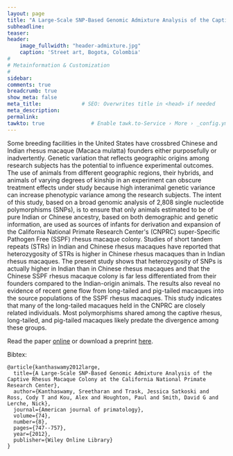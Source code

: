 ```yaml
---
layout: page
title: "A Large-Scale SNP-Based Genomic Admixture Analysis of the Captive Rhesus Macaque Colony at the California National Primate Research Center"
subheadline: 
teaser: 
header:
    image_fullwidth: "header-admixture.jpg"
    caption: 'Street art, Bogota, Colombia'
#
# Metainformation & Customization
#
sidebar: 
comments: true
breadcrumb: true
show_meta: false
meta_title:             # SEO: Overwrites title in <head> if needed
meta_description:
permalink:
tawkto: true               # Enable tawk.to-Service › More › _config.yml
---
```

<div class="row">
<div class="medium-8 columns t30">
<img src="{{ site.url }}/images/admixture.png" alt="">
</div><!-- /.medium-8.columns -->
</div><!-- /.row -->
Some breeding facilities in the United States have crossbred Chinese and Indian rhesus macaque (Macaca mulatta) founders either purposefully or inadvertently. Genetic variation that reflects geographic origins among research subjects has the potential to influence experimental outcomes. The use of animals from different geographic regions, their hybrids, and animals of varying degrees of kinship in an experiment can obscure treatment effects under study because high interanimal genetic variance can increase phenotypic variance among the research subjects. The intent of this study, based on a broad genomic analysis of 2,808 single nucleotide polymorphisms (SNPs), is to ensure that only animals estimated to be of pure Indian or Chinese ancestry, based on both demographic and genetic information, are used as sources of infants for derivation and expansion of the California National Primate Research Center's (CNPRC) super-Specific Pathogen Free (SSPF) rhesus macaque colony. Studies of short tandem repeats (STRs) in Indian and Chinese rhesus macaques have reported that heterozygosity of STRs is higher in Chinese rhesus macaques than in Indian rhesus macaques. The present study shows that heterozygosity of SNPs is actually higher in Indian than in Chinese rhesus macaques and that the Chinese SSPF rhesus macaque colony is far less differentiated from their founders compared to the Indian-origin animals. The results also reveal no evidence of recent gene flow from long-tailed and pig-tailed macaques into the source populations of the SSPF rhesus macaques. This study indicates that many of the long-tailed macaques held in the CNPRC are closely related individuals. Most polymorphisms shared among the captive rhesus, long-tailed, and pig-tailed macaques likely predate the divergence among these groups.

Read the paper [online][1] or download a preprint [here][2].

Bibtex:
```
@article{kanthaswamy2012large,
  title={A Large-Scale SNP-Based Genomic Admixture Analysis of the Captive Rhesus Macaque Colony at the California National Primate Research Center},
  author={Kanthaswamy, Sreetharan and Trask, Jessica Satkoski and Ross, Cody T and Kou, Alex and Houghton, Paul and Smith, David G and Lerche, Nick},
  journal={American journal of primatology},
  volume={74},
  number={8},
  pages={747--757},
  year={2012},
  publisher={Wiley Online Library}
}
```


 [1]: http://onlinelibrary.wiley.com/doi/10.1002/ajp.22025/abstract
 [2]: https://github.com/Ctross/ctross.github.io/blob/master/pdfs/AdmixturePrePrint.pdf

